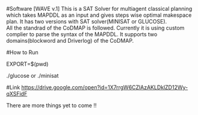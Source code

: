 #Software [WAVE v.1] 
This is a SAT Solver for multiagent classical planning which takes MAPDDL as an input and gives steps wise optimal makespace plan. It has two versions with SAT solver(MINISAT or GLUCOSE).  
All the standrad of the CoDMAP is followed. Currently it is using custom complier to parse the syntax of the MAPDDL. 
It supports two domains(blockword and Driverlog) of the CoDMAP. 

#How to Run

EXPORT=$(pwd)

./glucose or ./minisat 

#Link
https://drive.google.com/open?id=1X7rrgW6CZlAzAKLDklZD12Wy-qXSFidF

There are more things yet to come !! 

